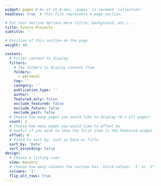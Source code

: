 ```yaml
---
widget: pages # As of v5.8-dev, 'pages' is renamed 'collection'
headless: true  # This file represents a page section.

# Put Your Section Options Here (title, background, etc.) ...
title: Future Projects
subtitle: ''

# Position of this section on the page
weight: 40

content:
  # Filter content to display
  filters:
    # The folders to display content from
    folders:
      - personal
    tag: ''
    category: ''
    publication_type: ''
    author: ''
    featured_only: false
    exclude_featured: false
    exclude_future: false
    exclude_past: false
  # Choose how many pages you would like to display (0 = all pages)
  count: 3
  # Choose how many pages you would like to offset by
  # Useful if you wish to show the first item in the Featured widget
  offset: 0
  # Field to sort by, such as Date or Title
  sort_by: 'Date'
  sort_ascending: false
design:
  # Choose a listing view
  view: masonry
  # Choose how many columns the section has. Valid values: '1' or '2'.
  columns: '1'
  flip_alt_rows: true
---
```

